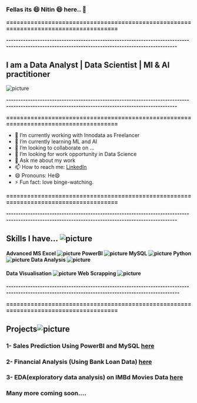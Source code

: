 ### Fellas its :smile: Nitin :smile: here.. 👋
**=====================================================================================**

**---------------------------------------------------------------------------------------------------------------------------------------------------**
## I am a Data Analyst | Data Scientist | Ml & AI practitioner

![picture](https://1.bp.blogspot.com/-FYDRV1fAcNk/YAU_khQw0iI/AAAAAAAAEdE/bZyU5seo4ospnb85PlEzlQDG2cB1l79vQCLcBGAsYHQ/s480/rt.gif)


**---------------------------------------------------------------------------------------------------------------------------------------------------**

**=====================================================================================**
- 🔭 I’m currently working with Innodata as Freelancer
- 🌱 I’m currently learning ML and AI
- 👯 I’m looking to collaborate on ...
- 🤔 I’m looking for work opportunity in Data Science
- 💬 Ask me about my work
- 📫 How to reach me: [LinkedIn](https://www.linkedin.com/in/nitin-barolia-912422109/)
- 😄 Pronouns: He😄
- ⚡ Fun fact: love binge-watching.




**=====================================================================================**



**---------------------------------------------------------------------------------------------------------------------------------------------------**
## Skills I have...  ![picture](https://1.bp.blogspot.com/-4traOxUfscc/YAVIRhVWoYI/AAAAAAAAEd0/R9zaMuhdUSgzWxVmR238h2R3AaT-IHxcgCLcBGAsYHQ/s64/distance-education.png)

#### Advanced MS Excel ![picture](https://1.bp.blogspot.com/-HdvwyppraDw/YAVJNt3YYHI/AAAAAAAAEeE/XwtWjY2rKpMzPePSBHzUnE3JCjd8UZ0xgCLcBGAsYHQ/s64/excel.png) PowerBI ![picture](https://1.bp.blogspot.com/-DGMCp7xmEF8/YAVNdQM9BxI/AAAAAAAAEe0/-bAuEtlHZ74eeJC7TacwY85HKPXomL0XgCLcBGAsYHQ/s96/power-bi%25287%2529.png) MySQL ![picture](https://1.bp.blogspot.com/-OmLoFibX7cI/YAVMypTqg-I/AAAAAAAAEes/wvqn0b4Xt1Uyn2ETMx86Duj9PMEliD_DwCLcBGAsYHQ/s100/mysql-logo.png) Python ![picture](https://1.bp.blogspot.com/-OaOB1Y6SsMM/YAVLSC3uuvI/AAAAAAAAEeQ/9CPFPEkuyqM4Q7jRxJiL2X0SxJgcJnGRQCLcBGAsYHQ/s96/python%252823%2529.png) Data Analysis ![picture](https://1.bp.blogspot.com/-itslZp7hhpI/YAVTnyiHspI/AAAAAAAAEfI/Ps8v1_yDVSIMLMyDhpOLABuhsDjeHvcGgCLcBGAsYHQ/s64/iconfinder_Analytics_379550.png)
#### Data Visualisation ![picture](https://1.bp.blogspot.com/-4o3yfqd1FJ0/YAVVOPWo9AI/AAAAAAAAEfU/OF5RylildwABI_MiBatid07ed5Q4s3kjACLcBGAsYHQ/s96/statistics%25281%2529.png) Web Scrapping ![picture](https://1.bp.blogspot.com/-2DH-3nqlwpk/YAVXEf1-7xI/AAAAAAAAEfg/SFVZ1xrUyasM0gE80a43quTPX0NPUSWgwCLcBGAsYHQ/s72/web%252825%2529.png)
**----------------------------------------------------------------------------------------------------------------------------------------------------**



**=====================================================================================**



## Projects![picture](https://1.bp.blogspot.com/-u6aJOZuJQLw/YAVYxYoe08I/AAAAAAAAEfs/HKp6UzAuCFgT5-KcbuuF2OGkkj6zKZLqwCLcBGAsYHQ/s128/group-of-projects%25282%2529.png)

### 1- Sales Prediction Using PowerBI and MySQL [here](https://github.com/nitinbarolia/PowerBI)
### 2- Financial Analysis (Using Bank Loan Data) [here](https://github.com/nitinbarolia/Data-Analysis/blob/master/Financial%20analysis%20on%20bank%20loan%20data/Data_analytics_finance2(Bank_Loan)_Deploy.ipynb)
### 3- EDA(exploratory data analysis) on IMBd Movies Data [here](https://github.com/nitinbarolia/Data-Analysis/blob/master/EDA%20on%20movies%20data/Explanatory_Analysis_Movies.ipynb)
### Many more coming soon....
